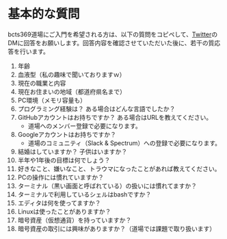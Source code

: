 
# 基本的な質問

bcts369道場にご入門を希望される方は、以下の質問をコピペして、[Twitter](https://twitter.com/bcts369)のDMに回答をお願いします。回答内容を確認させていただいた後に、若干の質応答を行います。


1. 年齢
2. 血液型（私の趣味で聞いておりますｗ）
3. 現在の職業と内容
4. 現在お住まいの地域（都道府県名まで）
5. PC環境（メモリ容量も）
5. プログラミング経験は？ ある場合はどんな言語でしたか？
6. GitHubアカウントはお持ちですか？ ある場合はURLを教えてください。
    - 道場へのメンバー登録で必要になります。
6. Googleアカウントはお持ちですか？
    - 道場のコミュニティ（Slack & Spectrum）への登録で必要になります。
6. 結婚はしていますか？ 子供はいますか？
6. 半年や1年後の目標は何でしょう？
6. 好きなこと、嫌いなこと、トラウマになったことがあれば教えてください。
6. PCの操作には慣れていますか？
6. ターミナル（黒い画面と呼ばれている）の扱いには慣れてますか？
6. ターミナルで利用しているシェルはbashですか？
6. エディタは何を使ってますか？
6. Linuxは使ったことがありますか？
6. 暗号資産（仮想通貨）を持っていますか？
6. 暗号資産の取引には興味がありますか？（道場では課題で取り扱います）

